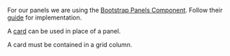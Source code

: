 For our panels we are using the [Bootstrap Panels Component](http://getbootstrap.com/components/#panels). Follow their [guide](http://getbootstrap.com/components/#panels) for implementation.

A [card](http://localhost:3000/?p=viewall-molecules-cards) can be used in place of a panel.

A card must be contained in a grid column.